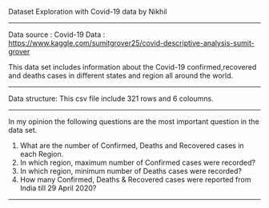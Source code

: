 Dataset Exploration with Covid-19 data
by Nikhil
_________________________________________________________________________________
Data source :
Covid-19 Data : https://www.kaggle.com/sumitgrover25/covid-descriptive-analysis-sumit-grover

This data set includes information about the Covid-19 confirmed,recovered and deaths cases in different states and region all around the world.
__________________________________________________________________________________

Data structure:
This csv file include 321 rows and 6 coloumns.
__________________________________________________________________________________

In my opinion the following questions are the most important question in the data set.

1) What are the number of Confirmed, Deaths and Recovered cases in each Region.
2) In which region, maximum number of Confirmed cases were recorded?
3) In which region, minimum number of Deaths cases were recorded?
4) How many Confirmed, Deaths & Recovered cases were reported from India till 29 April 2020?

___________________________________________________________________________________
